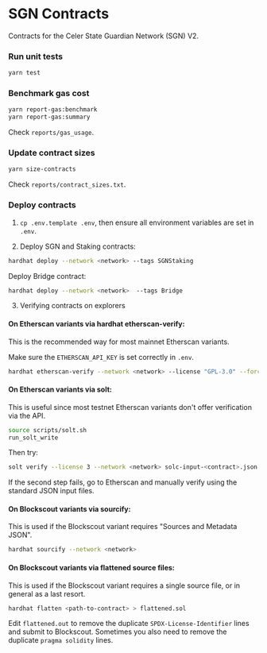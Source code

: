 # SGN Contracts

Contracts for the Celer State Guardian Network (SGN) V2.

### Run unit tests

```sh
yarn test
```

### Benchmark gas cost

```sh
yarn report-gas:benchmark
yarn report-gas:summary
```

Check `reports/gas_usage`.

### Update contract sizes

```sh
yarn size-contracts
```

Check `reports/contract_sizes.txt`.

### Deploy contracts

1. `cp .env.template .env`, then ensure all environment variables are set in `.env`.

2. Deploy SGN and Staking contracts:

```sh
hardhat deploy --network <network> --tags SGNStaking
```

Deploy Bridge contract:

```sh
hardhat deploy --network <network>  --tags Bridge
```

3. Verifying contracts on explorers

#### On Etherscan variants via hardhat etherscan-verify:

This is the recommended way for most mainnet Etherscan variants.

Make sure the `ETHERSCAN_API_KEY` is set correctly in `.env`.

```sh
hardhat etherscan-verify --network <network> --license "GPL-3.0" --force-license
```

#### On Etherscan variants via solt:

This is useful since most testnet Etherscan variants don't offer verification via the API.

```sh
source scripts/solt.sh
run_solt_write
```

Then try:

```sh
solt verify --license 3 --network <network> solc-input-<contract>.json <deployed address> <contract name>
```

If the second step fails, go to Etherscan and manually verify using the standard JSON input files.

#### On Blockscout variants via sourcify:

This is used if the Blockscout variant requires "Sources and Metadata JSON".

```sh
hardhat sourcify --network <network>
```

#### On Blockscout variants via flattened source files:

This is used if the Blockscout variant requires a single source file, or in general as a last resort.

```sh
hardhat flatten <path-to-contract> > flattened.sol
```

Edit `flattened.out` to remove the duplicate `SPDX-License-Identifier` lines and submit to Blockscout. Sometimes you also need to remove the duplicate `pragma solidity` lines.
